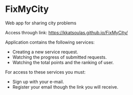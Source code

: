# FixMyCity
Web app for sharing city problems

Access through link:
https://kkatsoulas.github.io/FixMyCity/

Application contains the following services: 
* Creating a new service request.
* Watching the progress of submitted requests.
* Watching the total points and the ranking of user.

For access to these services you must:
* Sign up with your e-mail.
* Register your email though the link you will receive.
